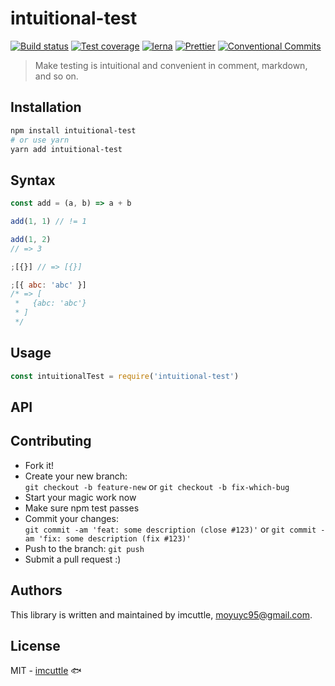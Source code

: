 # intuitional-test

[![Build status](https://img.shields.io/travis/imcuttle/intuitional-test/master.svg?style=flat-square)](https://travis-ci.org/imcuttle/intuitional-test)
[![Test coverage](https://img.shields.io/codecov/c/github/imcuttle/intuitional-test.svg?style=flat-square)](https://codecov.io/github/imcuttle/intuitional-test?branch=master)
[![lerna](https://img.shields.io/badge/maintained%20with-lerna-cc00ff.svg?style=flat-square)](https://lernajs.io/)
[![Prettier](https://img.shields.io/badge/code_style-prettier-ff69b4.svg?style=flat-square)](https://prettier.io/)
[![Conventional Commits](https://img.shields.io/badge/Conventional%20Commits-1.0.0-yellow.svg?style=flat-square)](https://conventionalcommits.org)

> Make testing is intuitional and convenient in comment, markdown, and so on.

## Installation

```bash
npm install intuitional-test
# or use yarn
yarn add intuitional-test
```

## Syntax

```javascript
const add = (a, b) => a + b

add(1, 1) // != 1

add(1, 2)
// => 3

;[{}] // => [{}]

;[{ abc: 'abc' }]
/* => [
 *   {abc: 'abc'}
 * ]
 */
```

## Usage

```javascript
const intuitionalTest = require('intuitional-test')
```

## API

## Contributing

- Fork it!
- Create your new branch:  
  `git checkout -b feature-new` or `git checkout -b fix-which-bug`
- Start your magic work now
- Make sure npm test passes
- Commit your changes:  
  `git commit -am 'feat: some description (close #123)'` or `git commit -am 'fix: some description (fix #123)'`
- Push to the branch: `git push`
- Submit a pull request :)

## Authors

This library is written and maintained by imcuttle, <a href="mailto:moyuyc95@gmail.com">moyuyc95@gmail.com</a>.

## License

MIT - [imcuttle](https://github.com/imcuttle) 🐟
